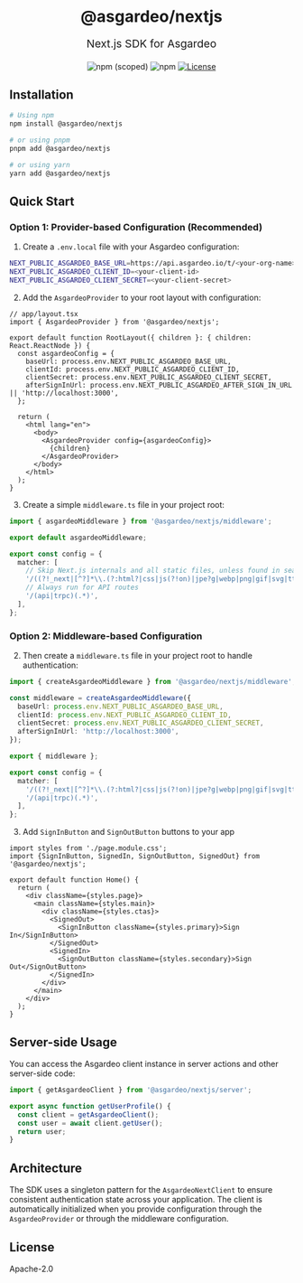 <p align="center" style="color: #343a40">
  <h1 align="center">@asgardeo/nextjs</h1>
</p>
<p align="center" style="font-size: 1.2rem;">Next.js SDK for Asgardeo</p>
<div align="center">
  <img alt="npm (scoped)" src="https://img.shields.io/npm/v/@asgardeo/nextjs">
  <img alt="npm" src="https://img.shields.io/npm/dw/@asgardeo/nextjs">
  <a href="./LICENSE"><img src="https://img.shields.io/badge/License-Apache%202.0-blue.svg" alt="License"></a>
</div>

## Installation

```bash
# Using npm
npm install @asgardeo/nextjs

# or using pnpm
pnpm add @asgardeo/nextjs

# or using yarn
yarn add @asgardeo/nextjs
```

## Quick Start

### Option 1: Provider-based Configuration (Recommended)

1. Create a `.env.local` file with your Asgardeo configuration:

```bash
NEXT_PUBLIC_ASGARDEO_BASE_URL=https://api.asgardeo.io/t/<your-org-name>
NEXT_PUBLIC_ASGARDEO_CLIENT_ID=<your-client-id>
NEXT_PUBLIC_ASGARDEO_CLIENT_SECRET=<your-client-secret>
```

2. Add the `AsgardeoProvider` to your root layout with configuration:

```tsx
// app/layout.tsx
import { AsgardeoProvider } from '@asgardeo/nextjs';

export default function RootLayout({ children }: { children: React.ReactNode }) {
  const asgardeoConfig = {
    baseUrl: process.env.NEXT_PUBLIC_ASGARDEO_BASE_URL,
    clientId: process.env.NEXT_PUBLIC_ASGARDEO_CLIENT_ID,
    clientSecret: process.env.NEXT_PUBLIC_ASGARDEO_CLIENT_SECRET,
    afterSignInUrl: process.env.NEXT_PUBLIC_ASGARDEO_AFTER_SIGN_IN_URL || 'http://localhost:3000',
  };

  return (
    <html lang="en">
      <body>
        <AsgardeoProvider config={asgardeoConfig}>
          {children}
        </AsgardeoProvider>
      </body>
    </html>
  );
}
```

3. Create a simple `middleware.ts` file in your project root:

```typescript
import { asgardeoMiddleware } from '@asgardeo/nextjs/middleware';

export default asgardeoMiddleware;

export const config = {
  matcher: [
    // Skip Next.js internals and all static files, unless found in search params
    '/((?!_next|[^?]*\\.(?:html?|css|js(?!on)|jpe?g|webp|png|gif|svg|ttf|woff2?|ico|csv|docx?|xlsx?|zip|webmanifest)).*)',
    // Always run for API routes
    '/(api|trpc)(.*)',
  ],
};
```

### Option 2: Middleware-based Configuration

2. Then create a `middleware.ts` file in your project root to handle authentication:

```typescript
import { createAsgardeoMiddleware } from '@asgardeo/nextjs/middleware';

const middleware = createAsgardeoMiddleware({
  baseUrl: process.env.NEXT_PUBLIC_ASGARDEO_BASE_URL,
  clientId: process.env.NEXT_PUBLIC_ASGARDEO_CLIENT_ID,
  clientSecret: process.env.NEXT_PUBLIC_ASGARDEO_CLIENT_SECRET,
  afterSignInUrl: 'http://localhost:3000',
});

export { middleware };

export const config = {
  matcher: [
    '/((?!_next|[^?]*\\.(?:html?|css|js(?!on)|jpe?g|webp|png|gif|svg|ttf|woff2?|ico|csv|docx?|xlsx?|zip|webmanifest)).*)',
    '/(api|trpc)(.*)',
  ],
};
```

3. Add `SignInButton` and `SignOutButton` buttons to your app

```tsx
import styles from './page.module.css';
import {SignInButton, SignedIn, SignOutButton, SignedOut} from '@asgardeo/nextjs';

export default function Home() {
  return (
    <div className={styles.page}>
      <main className={styles.main}>
        <div className={styles.ctas}>
          <SignedOut>
            <SignInButton className={styles.primary}>Sign In</SignInButton>
          </SignedOut>
          <SignedIn>
            <SignOutButton className={styles.secondary}>Sign Out</SignOutButton>
          </SignedIn>
        </div>
      </main>
    </div>
  );
}
```

## Server-side Usage

You can access the Asgardeo client instance in server actions and other server-side code:

```typescript
import { getAsgardeoClient } from '@asgardeo/nextjs/server';

export async function getUserProfile() {
  const client = getAsgardeoClient();
  const user = await client.getUser();
  return user;
}
```

## Architecture

The SDK uses a singleton pattern for the `AsgardeoNextClient` to ensure consistent authentication state across your application. The client is automatically initialized when you provide configuration through the `AsgardeoProvider` or through the middleware configuration.

## License

Apache-2.0
